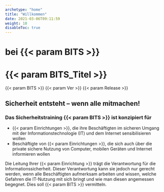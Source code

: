 ```yaml
---
archetype: "home"
title: "Willkommen"
date: 2021-03-06T09:11:59
weight: 10
disableToc: true
---
```

# bei {{< param BITS >}}

# {{< param BITS_Titel >}}

{{< param BITS >}} {{< param Ver >}} {{< param Release >}} 

## Sicherheit entsteht – wenn alle mitmachen!

### Das Sicherheitstraining {{< param BITS >}} ist konzipiert für

  * {{< param Einrichtungen >}}, die ihre Beschäftigten im sicheren Umgang mit der Informationstechnologie (IT) und dem Internet sensibilisieren wollen
  * Beschäftigte von {{< param Einrichtungen >}}, die sich auch über die private sichere Nutzung von Computer, mobilen Geräten und Internet informieren wollen

    

Die Leitung Ihrer {{< param Einrichtung >}} trägt die Verantwortung für die Informationssicherheit. Dieser Verantwortung kann sie jedoch nur gerecht werden, wenn alle Beschäftigten aufmerksam arbeiten und wissen, welche Gefahren die IT-Nutzung mit sich bringt und wie man diesen angemessen begegnet. Dies soll {{< param BITS >}} vermitteln.
